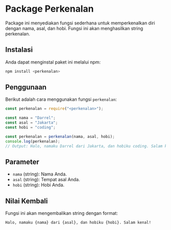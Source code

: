 # Package Perkenalan

Package ini menyediakan fungsi sederhana untuk memperkenalkan diri dengan nama, asal, dan hobi. Fungsi ini akan menghasilkan string perkenalan.

## Instalasi

Anda dapat menginstal paket ini melalui npm:

```bash
npm install <perkenalan>
```

## Penggunaan

Berikut adalah cara menggunakan fungsi `perkenalan`:

```javascript
const perkenalan = require("<perkenalan>");

const nama = "Darrel";
const asal = "Jakarta";
const hobi = "coding";

const perkenalan = perkenalan(nama, asal, hobi);
console.log(perkenalan);
// Output: Halo, namaku Darrel dari Jakarta, dan hobiku coding. Salam kenal!
```

## Parameter

- `nama` (string): Nama Anda.
- `asal` (string): Tempat asal Anda.
- `hobi` (string): Hobi Anda.

## Nilai Kembali

Fungsi ini akan mengembalikan string dengan format:

```
Halo, namaku {nama} dari {asal}, dan hobiku {hobi}. Salam kenal!
```
